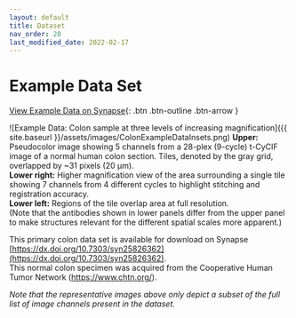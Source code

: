 ```yaml
---
layout: default
title: Dataset
nav_order: 20
last_modified_date: 2022-02-17
---
```


# Example Data Set

[View Example Data on Synapse](https://dx.doi.org/10.7303/syn25826362){: .btn .btn-outline .btn-arrow }

![Example Data: Colon sample at three levels of increasing magnification]({{ site.baseurl }}/assets/images/ColonExampleDataInsets.png)
**Upper:** Pseudocolor image showing 5 channels from a 28-plex (9-cycle) t-CyCIF image of a normal human colon section. Tiles, denoted by the gray grid, overlapped by ~31 pixels (20 μm).  
**Lower right:** Higher magnification view of the area surrounding a single tile showing 7 channels from 4 different cycles to highlight stitching and registration accuracy.   
**Lower left:** Regions of the tile overlap area at full resolution.  
(Note that the antibodies shown in lower panels differ from the upper panel to make structures relevant for the different spatial scales more apparent.)

This primary colon data set is available for download on Synapse [https://dx.doi.org/10.7303/syn25826362](https://dx.doi.org/10.7303/syn25826362).  
This normal colon specimen was acquired from the Cooperative Human Tumor Network (https://www.chtn.org/). 

*Note that the representative images above only depict a subset of the full list of image channels present in the dataset.*
